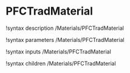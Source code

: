 <!-- MOOSE Documentation Stub: Remove this when content is added. -->

# PFCTradMaterial

!syntax description /Materials/PFCTradMaterial

!syntax parameters /Materials/PFCTradMaterial

!syntax inputs /Materials/PFCTradMaterial

!syntax children /Materials/PFCTradMaterial
